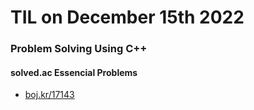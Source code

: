 # **TIL on December 15th 2022**
### Problem Solving Using C++
#### solved.ac Essencial Problems
- [boj.kr/17143](../../../Problem%20Solving/boj/solvedac/17143-12-15-2022.cpp)